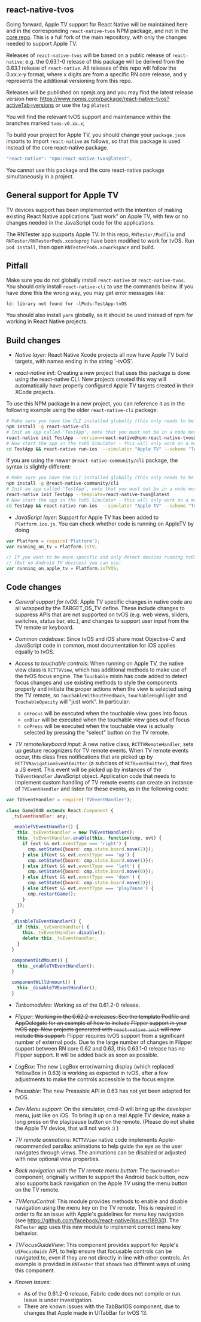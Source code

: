 ## react-native-tvos

Going forward, Apple TV support for React Native will be maintained here and in the corresponding `react-native-tvos` NPM package, and not in the [core repo](https://github.com/facebook/react-native/).  This is a full fork of the main repository, with only the changes needed to support Apple TV.

Releases of `react-native-tvos` will be based on a public release of `react-native`; e.g. the 0.63.1-0 release of this package will be derived from the 0.63.1 release of `react-native`. All releases of this repo will follow the 0.xx.x-y format, where x digits are from a specific RN core release, and y represents the additional versioning from this repo.

Releases will be published on npmjs.org and you may find the latest release version here: https://www.npmjs.com/package/react-native-tvos?activeTab=versions or use the tag `@latest`

You will find the relevant tvOS support and maintenance within the branches marked `tvos-v0.xx.x`;   

To build your project for Apple TV, you should change your `package.json` imports to import `react-native` as follows, so that this package is used instead of the core react-native package.

```js
"react-native": "npm:react-native-tvos@latest",
```

You cannot use this package and the core react-native package simultaneously in a project.

## General support for Apple TV

TV devices support has been implemented with the intention of making existing React Native applications "just work" on Apple TV, with few or no changes needed in the JavaScript code for the applications.

The RNTester app supports Apple TV.  In this repo, `RNTester/Podfile` and `RNTester/RNTesterPods.xcodeproj` have been modified to work for tvOS.  Run `pod install`, then open `RNTesterPods.xcworkspace` and build.

## Pitfall

Make sure you do not globally install `react-native` or `react-native-tvos`. You should only install `react-native-cli` to use the commands below. If you have done this the wrong way, you may get error messages like:

```
ld: library not found for -lPods-TestApp-tvOS
```

You should also install `yarn` globally, as it should be used instead of npm for working in React Native projects.

## Build changes

- _Native layer_: React Native Xcode projects all now have Apple TV build targets, with names ending in the string '-tvOS'.

- _react-native init_: Creating a new project that uses this package is done using the react-native CLI.  New projects created this way will automatically have properly configured Apple TV targets created in their XCode projects.

To use this NPM package in a new project, you can reference it as in the following example using the older `react-native-cli` package:

```sh
# Make sure you have the CLI installed globally (this only needs to be done once on your system)
npm install -g react-native-cli
# Init an app called 'TestApp', note that you must not be in a node module (directory with node_modules sub-directory) for this to work
react-native init TestApp --version=react-native@npm:react-native-tvos@latest
# Now start the app in the tvOS Simulator - this will only work on a macOS machine
cd TestApp && react-native run-ios  --simulator "Apple TV" --scheme "TestApp-tvOS"
```

If you are using the newer `@react-native-community/cli` package, the syntax is slightly different:

```sh
# Make sure you have the CLI installed globally (this only needs to be done once on your system)
npm install -g @react-native-community/cli
# Init an app called 'TestApp', note that you must not be in a node module (directory with node_modules sub-directory) for this to work
react-native init TestApp --template=react-native-tvos@latest
# Now start the app in the tvOS Simulator - this will only work on a macOS machine
cd TestApp && react-native run-ios  --simulator "Apple TV" --scheme "TestApp-tvOS"
```



- _JavaScript layer_: Support for Apple TV has been added to `Platform.ios.js`. You can check whether code is running on AppleTV by doing

```javascript
var Platform = require('Platform');
var running_on_tv = Platform.isTV;

// If you want to be more specific and only detect devices running tvOS
// (but no Android TV devices) you can use:
var running_on_apple_tv = Platform.isTVOS;
```

## Code changes

- _General support for tvOS_: Apple TV specific changes in native code are all wrapped by the TARGET_OS_TV define. These include changes to suppress APIs that are not supported on tvOS (e.g. web views, sliders, switches, status bar, etc.), and changes to support user input from the TV remote or keyboard.

- _Common codebase_: Since tvOS and iOS share most Objective-C and JavaScript code in common, most documentation for iOS applies equally to tvOS.

- _Access to touchable controls_: When running on Apple TV, the native view class is `RCTTVView`, which has additional methods to make use of the tvOS focus engine. The `Touchable` mixin has code added to detect focus changes and use existing methods to style the components properly and initiate the proper actions when the view is selected using the TV remote, so `TouchableWithoutFeedback`, `TouchableHighlight` and `TouchableOpacity` will "just work". In particular:

  - `onFocus` will be executed when the touchable view goes into focus
  - `onBlur` will be executed when the touchable view goes out of focus
  - `onPress` will be executed when the touchable view is actually selected by pressing the "select" button on the TV remote.

- _TV remote/keyboard input_: A new native class, `RCTTVRemoteHandler`, sets up gesture recognizers for TV remote events. When TV remote events occur, this class fires notifications that are picked up by `RCTTVNavigationEventEmitter` (a subclass of `RCTEventEmitter`), that fires a JS event. This event will be picked up by instances of the `TVEventHandler` JavaScript object. Application code that needs to implement custom handling of TV remote events can create an instance of `TVEventHandler` and listen for these events, as in the following code:

```javascript
var TVEventHandler = require('TVEventHandler');

class Game2048 extends React.Component {
  _tvEventHandler: any;

  _enableTVEventHandler() {
    this._tvEventHandler = new TVEventHandler();
    this._tvEventHandler.enable(this, function(cmp, evt) {
      if (evt && evt.eventType === 'right') {
        cmp.setState({board: cmp.state.board.move(2)});
      } else if(evt && evt.eventType === 'up') {
        cmp.setState({board: cmp.state.board.move(1)});
      } else if(evt && evt.eventType === 'left') {
        cmp.setState({board: cmp.state.board.move(0)});
      } else if(evt && evt.eventType === 'down') {
        cmp.setState({board: cmp.state.board.move(3)});
      } else if(evt && evt.eventType === 'playPause') {
        cmp.restartGame();
      }
    });
  }

  _disableTVEventHandler() {
    if (this._tvEventHandler) {
      this._tvEventHandler.disable();
      delete this._tvEventHandler;
    }
  }

  componentDidMount() {
    this._enableTVEventHandler();
  }

  componentWillUnmount() {
    this._disableTVEventHandler();
  }
```

- _Turbomodules_: Working as of the 0.61.2-0 release.

- _Flipper_: ~~Working in the 0.62.2-x releases.  See the template Podfile and AppDelegate for an example of how to include Flipper support in your tvOS app.  New projects generated with `react-native init` will now include this support.~~ Flipper requires tvOS support from a significant number of external pods.  Due to the large number of changes in Flipper support between RN core 0.62 and 0.63, this 0.63.1-0 release has no Flipper support. It will be added back as soon as possible.

- _LogBox_: The new LogBox error/warning display (which replaced YellowBox in 0.63) is working as expected in tvOS, after a few adjustments to make the controls accessible to the focus engine.

- _Pressable_: The new Pressable API in 0.63 has not yet been adapted for tvOS.

- _Dev Menu support_: On the simulator, cmd-D will bring up the developer menu, just like on iOS. To bring it up on a real Apple TV device, make a long press on the play/pause button on the remote. (Please do not shake the Apple TV device, that will not work :) )

- _TV remote animations_: `RCTTVView` native code implements Apple-recommended parallax animations to help guide the eye as the user navigates through views. The animations can be disabled or adjusted with new optional view properties.

- _Back navigation with the TV remote menu button_: The `BackHandler` component, originally written to support the Android back button, now also supports back navigation on the Apple TV using the menu button on the TV remote.

- _TVMenuControl_: This module provides methods to enable and disable navigation using the menu key on the TV remote.  This is required in order to fix an issue with Apple's guidelines for menu key navigation (see https://github.com/facebook/react-native/issues/18930).  The `RNTester` app uses this new module to implement correct menu key behavior.

- _TVFocusGuideView_: This component provides support for Apple's `UIFocusGuide` API, to help ensure that focusable controls can be navigated to, even if they are not directly in line with other controls.  An example is provided in `RNTester` that shows two different ways of using this component.

- _Known issues_:

  - As of the 0.61.2-0 release, Fabric code does not compile or run.  Issue is under investigation.
  - There are known issues with the TabBarIOS component, due to changes that Apple made in UITabBar for tvOS 13.

